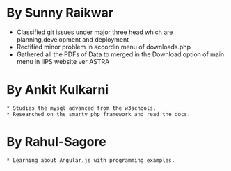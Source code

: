 By Sunny Raikwar
================
  * Classified git issues under major three head which are planning,development and deployment
  * Rectified minor problem in accordin menu of downloads.php
  * Gathered all the PDFs of Data to merged in the Download option of main menu in IIPS website ver ASTRA



  

By Ankit Kulkarni
=================

	* Studies the mysql advanced from the w3schools.
	* Researched on the smarty php framework and read the docs.

By Rahul-Sagore
===============

	* Learning about Angular.js with programming examples.
